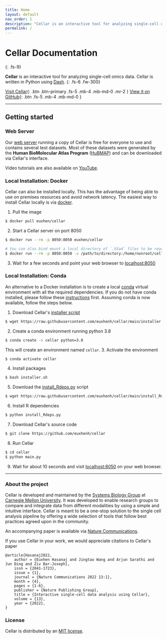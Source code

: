 ```yaml
---
title: Home
layout: default
nav_order: 1
description: "Cellar is an interactive tool for analyzing single-cell omics data."
permalink: /
---
```


# Cellar Documentation
{: .fs-9}

**Cellar** is an interactive tool for analyzing single-cell omics data. Cellar
is written in Python using [Dash](https://plotly.com/dash/).
{: .fs-6 .fw-300}


[Visit Cellar](https://cellar.cmu.hubmapconsortium.org/app/cellar){: .btn .btn-primary .fs-5 .mb-4 .mb-md-0 .mr-2 } [View it on GitHub](https://github.com/euxhenh/cellar){: .btn .fs-5 .mb-4 .mb-md-0 }

---

## Getting started

### Web Server
Our [web server](https://cellar.cmu.hubmapconsortium.org/app/cellar) running
a copy of Cellar is free for everyone to use and contains several test
datasets. Most of these datasets were generated by the
**Human BioMolecular Atlas Program** ([HuBMAP](https://hubmapconsortium.org/))
and can be downloaded via Cellar's interface.

Video tutorials are also available on [YouTube](https://www.youtube.com/playlist?list=PL5sLSLkTYpWgfBQ0M8ObfBIqDMAzx0-D2).

### Local Installation: Docker
Cellar can also be installed locally. This has the advantage of being able
to use on premises resources and avoid network latency. The easiest way
to install Cellar locally is via [docker](https://www.docker.com/).
1. Pull the image
```bash
$ docker pull euxhen/cellar
```
2. Start a Cellar server on port 8050
```bash
$ docker run --rm -p 8050:8050 euxhen/cellar
```
```bash
# You can also bind mount a local directory of `.h5ad` files to be read by Cellar
$ docker run --rm -p 8050:8050 -v /path/to/directory:/home/nonroot/cellar/data/server euxhen/cellar
```
3. Wait for a few seconds and point your web browser to [localhost:8050](localhost:8050)

### Local Installation: Conda
An alternative to a Docker installation is to create a local
[conda](https://docs.conda.io/en/latest/) virtual environment
with all the required dependencies. If you do not have conda installed, please
follow these [instructions](https://docs.conda.io/projects/conda/en/latest/user-guide/install/index.html) first. Assuming conda is now available, follow the steps below.
1. Download Cellar's [installer script](https://github.com/euxhenh/cellar/blob/main/installer.sh)
```bash
$ wget https://raw.githubusercontent.com/euxhenh/cellar/main/installer.sh
```
2. Create a conda environment running python 3.8
```bash
$ conda create -n cellar python=3.8
```
This will create an environment named `cellar`.
3. Activate the environment
```bash
$ conda activate cellar
```
4. Install packages
```bash
$ bash installer.sh
```
5. Download the [install_Rdeps.py](https://github.com/euxhenh/cellar/blob/main/install_Rdeps.py) script
```bash
$ wget https://raw.githubusercontent.com/euxhenh/cellar/main/install_Rdeps.py
```
6. Install R dependencies
```bash
$ python install_Rdeps.py
```
7. Download Cellar's source code
```bash
$ git clone https://github.com/euxhenh/cellar
```
8. Run Cellar
```bash
$ cd cellar
$ python main.py
```
9. Wait for about 10 seconds and visit [localhost:8050](localhost:8050) on your web browser.

---

### About the project

Cellar is developed and maintained by the
[Systems Biology Group](http://www.sb.cs.cmu.edu/) at
[Carnegie Mellon University](https://www.cmu.edu/). It was developed
to enable research groups to compare and integrate data from different
modalities by using a simple and intuitive interface. Cellar is meant to
be a one-stop solution to the single cell analysis pipeline by offering a
wide selection of tools that follow best practices agreed upon in the community.

An accompanying paper is available via [Nature Communications](https://www.nature.com/articles/s41467-022-29744-0).

If you use Cellar in your work, we would appreciate citations to Cellar's paper

```
@article{Hasanaj2022,
    author = {Euxhen Hasanaj and Jingtao Wang and Arjun Sarathi and Jun Ding and Ziv Bar-Joseph},
    issn = {2041-1723},
    issue = {1},
    journal = {Nature Communications 2022 13:1},
    month = {4},
    pages = {1-6},
    publisher = {Nature Publishing Group},
    title = {Interactive single-cell data analysis using Cellar},
    volume = {13},
    year = {2022},
}
```

### License

Cellar is distributed by an [MIT license](https://github.com/euxhenh/cellar/blob/main/LICENSE.txt).
